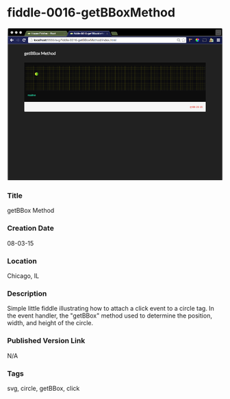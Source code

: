 fiddle-0016-getBBoxMethod
======

![Screenshot](screenshot.png)


### Title

getBBox Method


### Creation Date

08-03-15


### Location

Chicago, IL


### Description

Simple little fiddle illustrating how to attach a click event to a circle tag.  In the event handler, the "getBBox" method used
to determine the position, width, and height of the circle.


### Published Version Link

N/A


### Tags

svg, circle, getBBox, click
